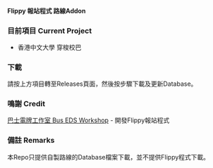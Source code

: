 #### Flippy 報站程式 路線Addon


### 目前項目 Current Project
- 香港中文大學 穿梭校巴

### 下載
請按上方項目轉至Releases頁面，然後按步驟下載及更新Database。

### 鳴謝 Credit
[巴士電牌工作室 Bus EDS Workshop](https://www.facebook.com/edsignstudio) - 開發Flippy報站程式

### 備註 Remarks
本Repo只提供自製路線的Database檔案下載，並不提供Flippy程式下載。
